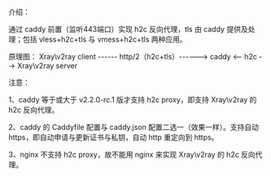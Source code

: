 介绍：

通过 caddy 前置（监听443端口）实现 h2c 反向代理，tls 由 caddy 提供及处理；包括 vless+h2c+tls 与 vmess+h2c+tls 两种应用。

原理图： Xray\v2ray client ------ http/2（h2c+tls）------> caddy <-- h2c --> Xray\v2ray server

注意：

1、caddy 等于或大于 v2.2.0-rc.1 版才支持 h2c proxy，即支持 Xray\v2ray 的 h2c 反向代理。

2、caddy 的 Caddyfile 配置与 caddy.json 配置二选一（效果一样）。支持自动 https，即自动申请与更新证书与私钥，自动 http 重定向到 https。

3、nginx 不支持 h2c proxy，故不能用 nginx 来实现 Xray\v2ray 的 h2c 反向代理。
